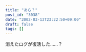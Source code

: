 ```yaml
---
title: "あら？"
post_id: "3038"
date: "2002-03-13T23:22:50+09:00"
draft: false
tags: []
---
```



消えたログが復活した……？
